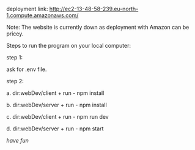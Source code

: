 deployment link:
http://ec2-13-48-58-239.eu-north-1.compute.amazonaws.com/

Note: The website is currently down as deployment with Amazon can be pricey.

Steps to run the program on your local computer:

step 1:

ask for .env file.

step 2:

a. dir:webDev/client + run - npm install

b. dir:webDev/server + run - npm install

c. dir:webDev/client + run - npm run dev

d. dir:webDev/server + run - npm start


*have fun*
